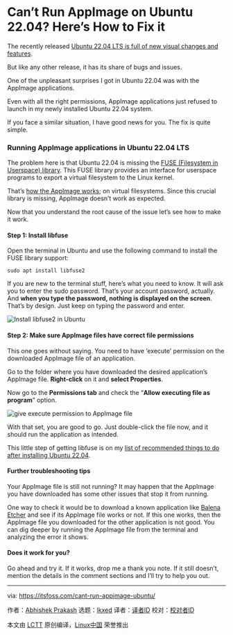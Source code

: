 [#]: subject: "Can’t Run AppImage on Ubuntu 22.04? Here’s How to Fix it"
[#]: via: "https://itsfoss.com/cant-run-appimage-ubuntu/"
[#]: author: "Abhishek Prakash https://itsfoss.com/author/abhishek/"
[#]: collector: "lkxed"
[#]: translator: " "
[#]: reviewer: " "
[#]: publisher: " "
[#]: url: " "

Can’t Run AppImage on Ubuntu 22.04? Here’s How to Fix it
======

The recently released [Ubuntu 22.04 LTS is full of new visual changes and features][1].

But like any other release, it has its share of bugs and issues.

One of the unpleasant surprises I got in Ubuntu 22.04 was with the AppImage applications.

Even with all the right permissions, AppImage applications just refused to launch in my newly installed Ubuntu 22.04 system.

If you face a similar situation, I have good news for you. The fix is quite simple.

### Running AppImage applications in Ubuntu 22.04 LTS

The problem here is that Ubuntu 22.04 is missing the [FUSE (Filesystem in Userspace) library][2]. This FUSE library provides an interface for userspace programs to export a virtual filesystem to the Linux kernel.

That’s [how the AppImage works][3]; on virtual filesystems. Since this crucial library is missing, AppImage doesn’t work as expected.

Now that you understand the root cause of the issue let’s see how to make it work.

#### Step 1: Install libfuse

Open the terminal in Ubuntu and use the following command to install the FUSE library support:

```
sudo apt install libfuse2
```

If you are new to the terminal stuff, here’s what you need to know. It will ask you to enter the sudo password. That’s your account password, actually. And **when you type the password, nothing is displayed on the screen**. That’s by design. Just keep on typing the password and enter.

![Install libfuse2 in Ubuntu][4]

#### Step 2: Make sure AppImage files have correct file permissions

This one goes without saying. You need to have ‘execute’ permission on the downloaded AppImage file of an application.

Go to the folder where you have downloaded the desired application’s AppImage file. **Right-click** on it and **select Properties**.

Now go to the **Permissions tab** and check the “**Allow executing file as program**” option.

![give execute permission to AppImage file][5]

With that set, you are good to go. Just double-click the file now, and it should run the application as intended.

This little step of getting libfuse is on my [list of recommended things to do after installing Ubuntu 22.04][6].

#### Further troubleshooting tips

Your AppImage file is still not running? It may happen that the AppImage you have downloaded has some other issues that stop it from running.

One way to check it would be to download a known application like [Balena Etcher][7] and see if its AppImage file works or not. If this one works, then the AppImage file you downloaded for the other application is not good. You can dig deeper by running the AppImage file from the terminal and analyzing the error it shows.

#### Does it work for you?

Go ahead and try it. If it works, drop me a thank you note. If it still doesn’t, mention the details in the comment sections and I’ll try to help you out.

--------------------------------------------------------------------------------

via: https://itsfoss.com/cant-run-appimage-ubuntu/

作者：[Abhishek Prakash][a]
选题：[lkxed][b]
译者：[译者ID](https://github.com/译者ID)
校对：[校对者ID](https://github.com/校对者ID)

本文由 [LCTT](https://github.com/LCTT/TranslateProject) 原创编译，[Linux中国](https://linux.cn/) 荣誉推出

[a]: https://itsfoss.com/author/abhishek/
[b]: https://github.com/lkxed
[1]: https://itsfoss.com/ubuntu-22-04-release-features/
[2]: https://packages.debian.org/sid/libfuse2
[3]: https://itsfoss.com/use-appimage-linux/
[4]: https://itsfoss.com/wp-content/uploads/2022/05/install-libfuse2-ubuntu.png
[5]: https://itsfoss.com/wp-content/uploads/2022/05/give-execute-permission-to-appimage-file-800x415.png
[6]: https://itsfoss.com/things-to-do-after-installing-ubuntu-22-04/
[7]: https://www.balena.io/etcher/
